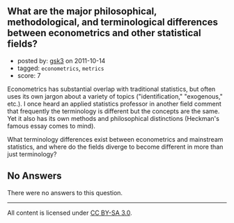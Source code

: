 ## What are the major philosophical, methodological, and terminological differences between econometrics and other statistical fields?

- posted by: [gsk3](https://stackexchange.com/users/-1/21-gsk3) on 2011-10-14
- tagged: `econometrics`, `metrics`
- score: 7

Econometrics has substantial overlap with traditional statistics, but often uses its own jargon about a variety of topics ("identification," "exogenous," etc.).  I once heard an applied statistics professor in another field comment that frequently the terminology is different but the concepts are the same.  Yet it also has its own methods and philosophical distinctions (Heckman's famous essay comes to mind).

What terminology differences exist between econometrics and mainstream statistics, and where do the fields diverge to become different in more than just terminology?

## No Answers

There were no answers to this question.


---

All content is licensed under [CC BY-SA 3.0](https://creativecommons.org/licenses/by-sa/3.0/).
